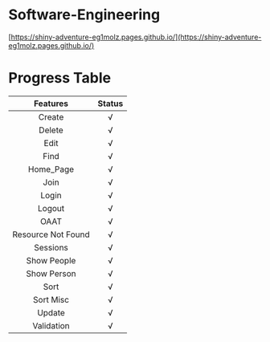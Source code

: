 # Software-Engineering
[https://shiny-adventure-eg1molz.pages.github.io/](https://shiny-adventure-eg1molz.pages.github.io/)

# Progress Table
|      Features      | Status |
|:------------------:|:------:|
|       Create       |   √    |
|       Delete       |   √    |
|        Edit        |   √    |
|        Find        |   √    |
|     Home_Page      |   √    |
|        Join        |   √    |
|       Login        |   √    |
|       Logout       |   √    |
|        OAAT        |   √    |
| Resource Not Found |   √    |
|      Sessions      |   √    |
|    Show People     |   √    |
|    Show Person     |   √    |
|        Sort        |   √    |
|     Sort Misc      |   √    |
|       Update       |   √    |
|     Validation     |   √    |
